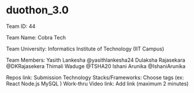 # duothon_3.0

Team ID: 44

Team Name: Cobra Tech

Team University: Informatics Institute of Technology (IIT Campus)

Team Members:
  Yasith Lankesha @yasithlankesha24
  Dulaksha Rajasekara @DKRajasekera
  Thimali Waduge @TSHA20
  Ishani Arunika @IshaniArunika

Repos link: 
Submission Technology Stacks/Frameworks: Choose tags (ex: React Node.js MySQL )
Work-thru Video link: Add link (maximum 2 minutes)

